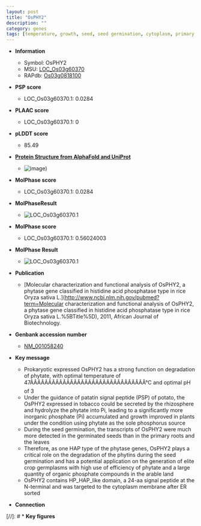```yaml
---
layout: post
title: "OsPHY2"
description: ""
category: genes
tags: [temperature, growth, seed, seed germination, cytoplasm, primary root, phosphate, phosphorus]
---
```


* **Information**  
    + Symbol: OsPHY2  
    + MSU: [LOC_Os03g60370](http://rice.plantbiology.msu.edu/cgi-bin/ORF_infopage.cgi?orf=LOC_Os03g60370)  
    + RAPdb: [Os03g0818100](http://rapdb.dna.affrc.go.jp/viewer/gbrowse_details/irgsp1?name=Os03g0818100)  

* **PSP score**  
    + LOC_Os03g60370.1: 0.0284 

* **PLAAC score**  
    + LOC_Os03g60370.1: 0 

* **pLDDT score**
    + 85.49

* **[Protein Structure from AlphaFold and UniProt](https://www.uniprot.org/uniprotkb/Q84TX6/entry#structure)**
    + ![image](https://ricepsp.github.io/images/Q8/AF-Q84TX6-F1.png))

* **MolPhase score**
    + LOC_Os03g60370.1: 0.0284

* **MolPhaseResult**
    + ![LOC_Os03g60370.1](https://ricepsp.github.io/pictures/LOC_Os03g/LOC_Os03g60370.1.png)

* **MolPhase score**
    + LOC_Os03g60370.1: 0.56024003

* **MolPhase Result**
    + ![LOC_Os03g60370.1](https://304243504.github.io/Pictures/LOC_Os03g/LOC_Os03g60370.1.png)

* **Publication**  
    + [Molecular characterization and functional analysis of OsPHY2, a phytase gene classified in histidine acid phosphatase type in rice Oryza sativa L.](http://www.ncbi.nlm.nih.gov/pubmed?term=Molecular characterization and functional analysis of OsPHY2, a phytase gene classified in histidine acid phosphatase type in rice Oryza sativa L.%5BTitle%5D), 2011, African Journal of Biotechnology.

* **Genbank accession number**  
    + [NM_001058240](http://www.ncbi.nlm.nih.gov/nuccore/NM_001058240)

* **Key message**  
    + Prokaryotic expressed OsPHY2 has a strong function on degradation of phytate, with optimal temperature of 47ÃÂÃÂÃÂÃÂÃÂÃÂÃÂÃÂÃÂÃÂÃÂÃÂÃÂÃÂÃÂÃÂ°C and optimal pH of 3
    + Under the guidance of patatin signal peptide (PSP) of potato, the OsPHY2 expressed in tobacco could be secreted by the rhizosphere and hydrolyze the phytate into Pi, leading to a significantly more inorganic phosphate (Pi) accumulated and growth improved in plants under the condition using phytate as the sole phosphorus source
    + During the seed germination, the transcripts of OsPHY2 were much more detected in the germinated seeds than in the primary roots and the leaves
    + Therefore, as one HAP type of the phytase genes, OsPHY2 plays a critical role on the degradation of the phytins during the seed germination and has a potential application on the generation of elite crop germplasms with high use of efficiency of phytate and a large quantity of organic phosphate compounds in the arable land
    + OsPHY2 contains HP_HAP_like domain, a 24-aa signal peptide at the N-terminal and was targeted to the cytoplasm membrane after ER sorted

* **Connection**  

[//]: # * **Key figures**  


